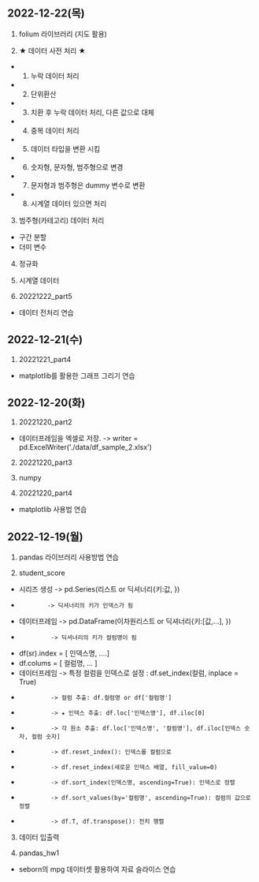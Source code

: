 ## 2022-12-22(목)
1. folium 라이브러리 (지도 활용)

2. ★ 데이터 사전 처리 ★
- 1. 누락 데이터 처리
- 2. 단위환산
- 3. 치환 후 누락 데이터 처리, 다른 값으로 대체
- 4. 중복 데이터 처리
- 5. 데이터 타입을 변환 시킴
- 6. 숫자형, 문자형, 범주형으로 변경
- 7. 문자형과 범주형은 dummy 변수로 변환
- 8. 시계열 데이터 있으면 처리

3. 범주형(카테고리) 데이터 처리
- 구간 분할
- 더미 변수

4. 정규화
5. 시계열 데이터

6. 20221222_part5
- 데이터 전처리 연습


## 2022-12-21(수)
1. 20221221_part4
- matplotlib를 활용한 그래프 그리기 연습

## 2022-12-20(화)
1. 20221220_part2
- 데이터프레임을 엑셀로 저장. 
-> writer = pd.ExcelWriter('./data/df_sample_2.xlsx')

2. 20221220_part3

3. numpy

4. 20221220_part4
- matplotlib 사용법 연습

## 2022-12-19(월)
1. pandas 라이브러리 사용방법 연습

2. student_score
- 시리즈 생성 -> pd.Series(리스트 or 딕셔너리{키:값, })
-             -> 딕셔너리의 키가 인덱스가 됨
- 데이터프레임 -> pd.DataFrame(이차원리스트 or 딕셔너리{키:[값,...], })
-              -> 딕셔너리의 키가 컬럼명이 됨
- df(sr).index = [ 인덱스명, ....]
- df.colums = [ 컬럼명, ... ]
- 데이터프레임 -> 특정 컬럼을 인덱스로 설정 : df.set_index(컬럼, inplace = True)
-              -> 컬럼 추출: df.컬럼명 or df['컬럼명']
-              -> ★ 인덱스 추출: df.loc['인덱스명'], df.iloc[0]
-              -> 각 원소 추출: df.loc['인덱스명', '컬럼명'], df.iloc[인덱스 숫자, 컬럼 숫자]
-              -> df.reset_index(): 인덱스를 컬럼으로
-              -> df.reset_index(새로운 인덱스 배열, fill_value=0)
-              -> df.sort_index(인덱스명, ascending=True): 인덱스로 정렬
-              -> df.sort_values(by='컬럼명', ascending=True): 컬럼의 값으로 정렬
-              -> df.T, df.transpose(): 전치 행렬

3. 데이터 입출력

4. pandas_hw1
- seborn의 mpg 데이터셋 활용하여 자료 슬라이스 연습